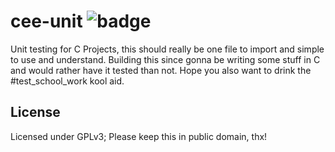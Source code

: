 # cee-unit ![badge](https://action-badges.now.sh/jshom/cee-unit?action=ci)

Unit testing for C Projects, this should really be one file to import and
simple to use and understand. Building this since gonna be writing some stuff
in C and would rather have it tested than not. Hope you also want to drink the
\#test_school_work kool aid.

## License

Licensed under GPLv3; Please keep this in public domain, thx!
